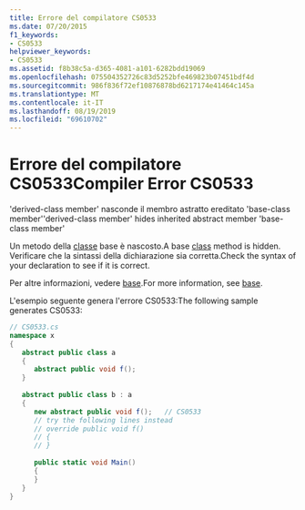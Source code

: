 ```yaml
---
title: Errore del compilatore CS0533
ms.date: 07/20/2015
f1_keywords:
- CS0533
helpviewer_keywords:
- CS0533
ms.assetid: f8b38c5a-d365-4081-a101-6282bdd19069
ms.openlocfilehash: 075504352726c83d5252bfe469823b07451bdf4d
ms.sourcegitcommit: 986f836f72ef10876878bd6217174e41464c145a
ms.translationtype: MT
ms.contentlocale: it-IT
ms.lasthandoff: 08/19/2019
ms.locfileid: "69610702"
---
```

# <a name="compiler-error-cs0533"></a><span data-ttu-id="af90b-102">Errore del compilatore CS0533</span><span class="sxs-lookup"><span data-stu-id="af90b-102">Compiler Error CS0533</span></span>
<span data-ttu-id="af90b-103">'derived-class member' nasconde il membro astratto ereditato 'base-class member'</span><span class="sxs-lookup"><span data-stu-id="af90b-103">'derived-class member' hides inherited abstract member 'base-class member'</span></span>  
  
 <span data-ttu-id="af90b-104">Un metodo della [classe](../language-reference/keywords/class.md) base è nascosto.</span><span class="sxs-lookup"><span data-stu-id="af90b-104">A base [class](../language-reference/keywords/class.md) method is hidden.</span></span> <span data-ttu-id="af90b-105">Verificare che la sintassi della dichiarazione sia corretta.</span><span class="sxs-lookup"><span data-stu-id="af90b-105">Check the syntax of your declaration to see if it is correct.</span></span>  
  
 <span data-ttu-id="af90b-106">Per altre informazioni, vedere [base](../language-reference/keywords/base.md).</span><span class="sxs-lookup"><span data-stu-id="af90b-106">For more information, see [base](../language-reference/keywords/base.md).</span></span>  
  
 <span data-ttu-id="af90b-107">L'esempio seguente genera l'errore CS0533:</span><span class="sxs-lookup"><span data-stu-id="af90b-107">The following sample generates CS0533:</span></span>  
  
```csharp  
// CS0533.cs  
namespace x  
{  
   abstract public class a  
   {  
      abstract public void f();  
   }  
  
   abstract public class b : a  
   {  
      new abstract public void f();   // CS0533  
      // try the following lines instead  
      // override public void f()  
      // {  
      // }  
  
      public static void Main()  
      {  
      }  
   }  
}  
```
